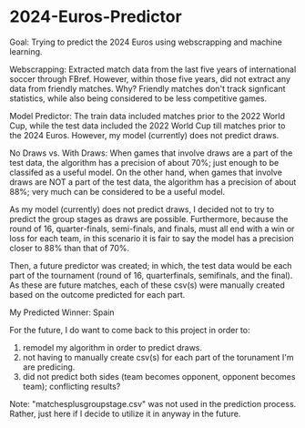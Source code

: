 # 2024-Euros-Predictor
Goal: Trying to predict the 2024 Euros using webscrapping and machine learning.

Webscrapping: Extracted match data from the last five years of international soccer through FBref. However, within those five years, did not extract any data from friendly matches. Why? Friendly matches don't track signficant statistics, while also being considered to be less competitive games.

Model Predictor: The train data included matches prior to the 2022 World Cup, while the test data included the 2022 World Cup till matches prior to the 2024 Euros. However, my model (currently) does not predict draws. 

No Draws vs. With Draws: When games that involve draws are a part of the test data, the algorithm has a precision of about 70%; just enough to be classifed as a useful model. On the other hand, when games that involve draws are NOT a part of the test data, the algorithm has a precision of about 88%; very much can be considered to be a useful model. 

As my model (currently) does not predict draws, I decided not to try to predict the group stages as draws are possible. Furthermore, because the round of 16, quarter-finals, semi-finals, and finals, must all end with a win or loss for each team, in this scenario it is fair to say the model has a precision closer to 88% than that of 70%. 

Then, a future predictor was created; in which, the test data would be each part of the tournament (round of 16, quarterfinals, semifinals, and the final). As these are future matches, each of these csv(s) were manually created based on the outcome predicted for each part.

My Predicted Winner: Spain

For the future, I do want to come back to this project in order to:
1. remodel my algorithm in order to predict draws.
2. not having to manually create csv(s) for each part of the torunament I'm are predicing.
3. did not predict both sides (team becomes opponent, opponent becomes team); conflicting results?

Note: "matchesplusgroupstage.csv" was not used in the prediction process. Rather, just here if I decide to utilize it in anyway in the future.

